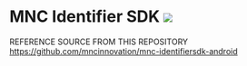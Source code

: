 # MNC Identifier SDK <img src="https://img.shields.io/github/v/release/bagusandrewijaya/sdkidentifier?label=latest"/>

REFERENCE SOURCE FROM THIS REPOSITORY https://github.com/mncinnovation/mnc-identifiersdk-android
